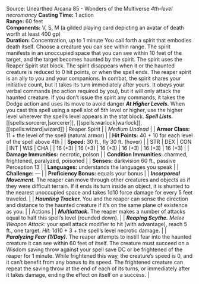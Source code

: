 Source: Unearthed Arcana 85 - Wonders of the Multiverse
*4th-level necromancy*
**Casting Time:** 1 action  
**Range:** 60 feet  
**Components:** V, S, M (a gilded playing card depicting an avatar of death worth at least 400 gp)  
**Duration:** Concentration, up to 1 minute
You call forth a spirit that embodies death itself. Choose a creature you can see within range. The spirit manifests in an unoccupied space that you can see within 10 feet of the target, and the target becomes haunted by the spirit. The spirit uses the Reaper Spirit stat block. The spirit disappears when it or the haunted creature is reduced to 0 hit points, or when the spell ends.
The reaper spirit is an ally to you and your companions. In combat, the spirit shares your initiative count, but it takes its turn immediately after yours. It obeys your verbal commands (no action required by you), but it will only attack the haunted creature. If you don’t issue the spirit any commands, it takes the Dodge action and uses its move to avoid danger
***At Higher Levels.*** When you cast this spell using a spell slot of 5th level or higher, use the higher level wherever the spell’s level appears in the stat block.
***Spell Lists.*** [[spells:sorcerer,|sorcerer]], [[spells:warlock|warlock]], [[spells:wizard|wizard]]
| Reaper Spirit |
| *Medium Undead* |
| **Armor Class:** 11 + the level of the spell (natural armor) |
| **Hit Points:** 40 + 10 for each level of the spell above 4th |
| **Speed:** 30 ft., fly 30 ft. (hover) |
| STR | DEX | CON | INT | WIS | CHA |
| 16 (+3) | 16 (+3) | 16 (+3) | 16 (+3) | 16 (+3) | 16 (+3) |
| **Damage Immunities:** necrotic, poison |
| **Condition Immunities:** charmed, frightened, paralyzed, poisoned |
| **Senses:** darkvision 60 ft., passive Perception 13 |
| **Languages:** understands the languages you speak |
| **Challenge:** — |
| **Proficiency Bonus:** equals your bonus |
| ***Incorporeal Movement.*** The reaper can move through other creatures and objects as if they were difficult terrain. If it ends its turn inside an object, it is shunted to the nearest unoccupied space and takes 1d10 force damage for every 5 feet traveled. |
| ***Haunting Tracker.*** You and the reaper can sense the direction and distance to the haunted creature if it’s on the same plane of existence as you. |
| Actions |
| ***Multiattack.*** The reaper makes a number of attacks equal to half this spell’s level (rounded down). |
| ***Reaping Scythe.*** *Melee Weapon Attack:* your spell attack modifier to hit (with advantage), reach 5 ft., one target. *Hit:* 1d10 + 3 + the spell’s level necrotic damage. |
| ***Paralyzing Fear (1/Day).*** The reaper attempts to instill fear into the haunted creature it can see within 60 feet of itself. The creature must succeed on a Wisdom saving throw against your spell save DC or be frightened of the reaper for 1 minute. While frightened this way, the creature’s speed is 0, and it can’t benefit from any bonus to its speed. The frightened creature can repeat the saving throw at the end of each of its turns, or immediately after it takes damage, ending the effect on itself on a success. |